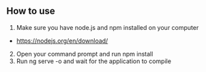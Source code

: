 ## How to use

1) Make sure you have node.js and npm installed on your computer
- https://nodejs.org/en/download/
2) Open your command prompt and run npm install 
3) Run ng serve -o and wait for the application to compile